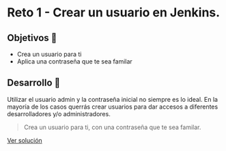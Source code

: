 # Reto 1 - Crear un usuario en Jenkins.

## Objetivos 🎯

* Crea un usuario para ti
* Aplica una contraseña que te sea familar

## Desarrollo 📝

Utilizar el usuario admin y la contraseña inicial no siempre es lo ideal. En la mayoría de los casos querrás crear usuarios para dar accesos a diferentes desarrolladores y/o administradores.

>Crea un usuario para ti, con una contraseña que te sea familar.

[Ver solución](./solucion.md)
